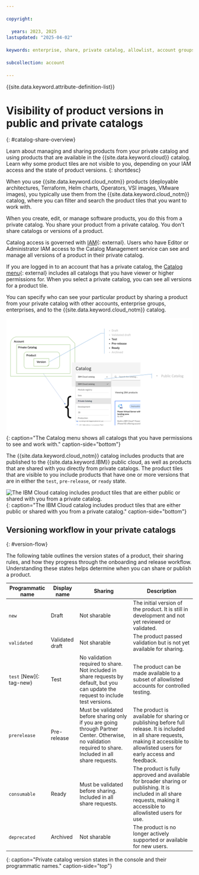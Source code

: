 ```yaml
---

copyright:

  years: 2023, 2025
lastupdated: "2025-04-02"

keywords: enterprise, share, private catalog, allowlist, account groups, share request, opt in, visibility

subcollection: account

---
```


{{site.data.keyword.attribute-definition-list}}

# Visibility of product versions in public and private catalogs
{: #catalog-share-overview}

Learn about managing and sharing products from your private catalog and using products that are available in the {{site.data.keyword.cloud}} catalog. Learn why some product tiles are not visible to you, depending on your IAM access and the state of product versions.
{: shortdesc}

When you use {{site.data.keyword.cloud_notm}} products (deployable architectures, Terraform, Helm charts, Operators, VSI images, VMware images), you typically use them from the {{site.data.keyword.cloud_notm}} catalog, where you can filter and search the product tiles that you want to work with.

When you create, edit, or manage software products, you do this from a private catalog. You share your product from a private catalog. You don't share catalogs or versions of a product.

Catalog access is governed with [IAM](/iam/roles){: external}. Users who have Editor or Administrator IAM access to the Catalog Management service can see and manage all versions of a product in their private catalog.

If you are logged in to an account that has a private catalog, the [Catalog menu](/catalog){: external} includes all catalogs that you have viewer or higher permissions for. When you select a private catalog, you can see all versions for a product tile.

You can specify who can see your particular product by sharing a product from your private catalog with other accounts, enterprise groups, enterprises, and to the {{site.data.keyword.cloud_notm}} catalog.

![The Catalog menu shows all catalogs that you have permissions to see and work with.](images/private-catalog-share-diagram.png){: caption="The Catalog menu shows all catalogs that you have permissions to see and work with." caption-side="bottom"}

The {{site.data.keyword.cloud_notm}} catalog includes products that are published to the {{site.data.keyword.IBM}} public cloud, as well as products that are shared with you directly from private catalogs. The product tiles that are visible to you include products that have one or more versions that are in either the `test`, `pre-release`, or `ready` state.

![The IBM Cloud catalog includes product tiles that are either public or shared with you from a private catalog.](images/private-catalog-share-visibility-public.png){: caption="The IBM Cloud catalog includes product tiles that are either public or shared with you from a private catalog." caption-side="bottom"}

## Versioning workflow in your private catalogs
{: #version-flow}

The following table outlines the version states of a product, their sharing rules, and how they progress through the onboarding and release workflow. Understanding these states helps determine when you can share or publish a product.

| Programmatic name | Display name | Sharing | Description |
| ------------- | ---------------- | ------- | ----------- |
| `new`           | Draft  | Not sharable | The initial version of the product. It is still in development and not yet reviewed or validated. |
| `validated`     | Validated draft  | Not sharable | The product passed validation but is not yet available for sharing. |
| `test` [New]{: tag-new} | Test | No validation required to share. Not included in share requests by default, but you can update the request to include test versions. | The product can be made available to a subset of allowlisted accounts for controlled testing. |
| `prerelease`    | Pre-release | Must be validated before sharing only if you are going through Partner Center. Otherwise, no validation required to share. Included in all share requests. | The product is available for sharing or publishing before full release. It is included in all share requests, making it accessible to allowlisted users for early access and feedback. |
| `consumable`    | Ready  | Must be validated before sharing. Included in all share requests. | The product is fully approved and available for broader sharing or publishing. It is included in all share requests, making it accessible to allowlisted users for use. |
| `deprecated`    | Archived | Not sharable | The product is no longer actively supported or available for new users. |
{: caption="Private catalog version states in the console and their programmatic names." caption-side="top"}
